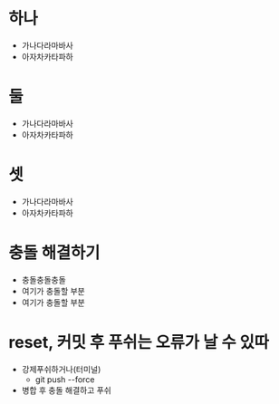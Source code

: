 # 하나
- 가나다라마바사
- 아자차카타파하
# 둘
- 가나다라마바사
- 아자차카타파하
# 셋
- 가나다라마바사
- 아자차카타파하

# 충돌 해결하기
- 충돌충돌충돌
- 여기가 충돌할 부분
- 여기가 충돌할 부분

# reset, 커밋 후 푸쉬는 오류가 날 수 있따
- 강제푸쉬하거나(터미널)
  - git push --force
- 병합 후 충돌 해결하고 푸쉬